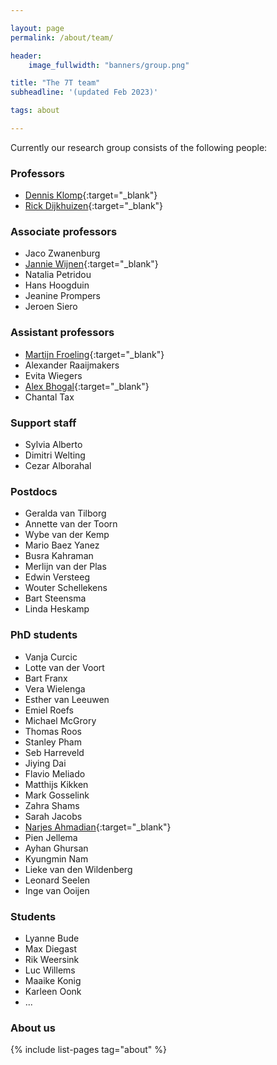 ```yaml
---

layout: page
permalink: /about/team/

header:
    image_fullwidth: "banners/group.png"

title: "The 7T team"
subheadline: '(updated Feb 2023)'

tags: about

---
```


Currently our research group consists of the following people:

### Professors

- [Dennis Klomp](https://www.umcutrecht.nl/en/research/researchers/klomp-dwj){:target="_blank"}
- [Rick Dijkhuizen](https://www.umcutrecht.nl/en/research/researchers/dijkhuizen-rick-m-rm){:target="_blank"}

### Associate professors

- Jaco Zwanenburg
- [Jannie Wijnen](https://www.umcutrecht.nl/en/research/researchers/wijnen-jannie-jp){:target="_blank"}
- Natalia Petridou
- Hans Hoogduin
- Jeanine Prompers
- Jeroen Siero

### Assistant professors

- [Martijn Froeling](https://www.umcutrecht.nl/en/research/researchers/froeling-martijn-m){:target="_blank"}
- Alexander Raaijmakers
- Evita Wiegers
- [Alex Bhogal](https://www.seevr.nl/){:target="_blank"}
- Chantal Tax

### Support staff

- Sylvia Alberto
- Dimitri Welting
- Cezar Alborahal

### Postdocs

- Geralda van Tilborg
- Annette van der Toorn
- Wybe van der Kemp
- Mario Baez Yanez
- Busra Kahraman
- Merlijn van der Plas
- Edwin Versteeg
- Wouter Schellekens
- Bart Steensma
- Linda Heskamp

### PhD students

- Vanja Curcic
- Lotte van der Voort
- Bart Franx
- Vera Wielenga
- Esther van Leeuwen
- Emiel Roefs
- Michael McGrory
- Thomas Roos
- Stanley Pham
- Seb Harreveld
- Jiying Dai
- Flavio Meliado
- Matthijs Kikken
- Mark Gosselink
- Zahra Shams
- Sarah Jacobs
- [Narjes Ahmadian](https://www.linkedin.com/in/narjes-ahmadian-553119107){:target="_blank"}
- Pien Jellema
- Ayhan Ghursan
- Kyungmin Nam
- Lieke van den Wildenberg
- Leonard Seelen
- Inge van Ooijen

### Students

- Lyanne Bude
- Max Diegast
- Rik Weersink
- Luc Willems
- Maaike Konig
- Karleen Oonk
- ...

### About us

{% include list-pages tag="about" %}
